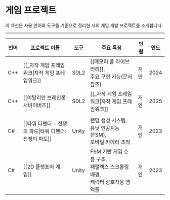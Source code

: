 # **게임 프로젝트**

이 섹션은 사용 언어와 도구를 기준으로 정리한 저의 게임 개발 프로젝트를 소개합니다.

---

| **언어** | **프로젝트 이름**                         | **도구** | **주요 특징**                                           | **인원** | **연도** |
| ------ | ----------------------------------- | ------ | --------------------------------------------------- | ------ | ------ |
| C++    | [[_자작 게임 프레임워크\|자작 게임 프레임워크]]       | SDL2   | [[메모리 풀 라이브러리]], <br>주요 구현 기능(문서 참조)                | 개인     | 2024   |
| C++    | [[이탈리안 브레인롯 서바이버즈]]                 | SDL2   | [[_자작 게임 프레임워크\|자작 게임 프레임워크]]                       | 개인     | 2025   |
|        |                                     |        |                                                     |        |        |
| C#     | [[타워 디펜더 - 전쟁의 파도\|타워 디펜더: 전쟁의 파도]] | Unity  | 랜덤 생성 시스템, <br>유닛 인공지능 (FSM), <br>모바일 카메라 조작        | 개인     | 2023   |
| C#     | [[2D 플랫포머 게임]]                      | Unity  | FSM 기반 게임 흐름 구조, <br>패럴랙스 스크롤링 배경, <br>캐릭터 상호작용 영역들 | 개인     | 2023   |
